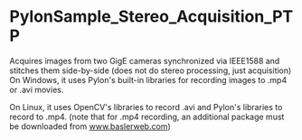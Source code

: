 # PylonSample_Stereo_Acquisition_PTP
Acquires images from two GigE cameras synchronized via IEEE1588 and stitches them side-by-side (does not do stereo processing, just acquisition)
On Windows, it uses Pylon's built-in libraries for recording images to .mp4 or .avi movies.

On Linux, it uses OpenCV's libraries to record .avi and Pylon's libraries to record to .mp4.
(note that for .mp4 recording, an additional package must be downloaded from www.baslerweb.com)